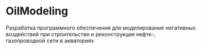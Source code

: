 # OilModeling
Разработка программного обеспечения для моделирование негативных воздействий при строительстве и реконструкция нефте-, газопроводной сети в акваториях
